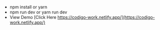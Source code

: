- npm install or yarn
- npm run dev or yarn run dev
- View Demo [Click Here https://codigo-work.netlify.app/](https://codigo-work.netlify.app/)